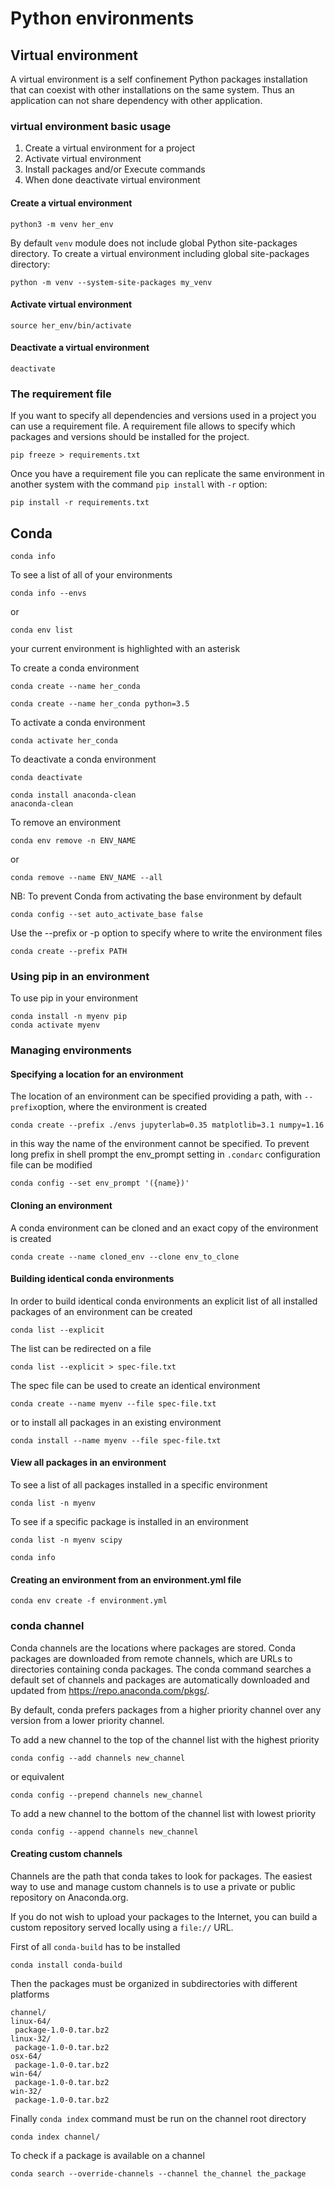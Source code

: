 # Python environments


## Virtual environment

A virtual environment is a self confinement Python packages installation that can coexist with other installations on the same system.
Thus an application can not share dependency with other application.

### virtual environment basic usage

1. Create a virtual environment for a project
1. Activate virtual environment
1. Install packages and/or Execute commands
1. When done deactivate virtual environment

#### Create a virtual environment

```shell
python3 -m venv her_env
```

By default `venv` module does not include global Python site-packages directory.
To create a virtual environment including global site-packages directory:

```shell
python -m venv --system-site-packages my_venv
```

#### Activate virtual environment

```shell
source her_env/bin/activate
```

#### Deactivate a virtual environment

```shell
deactivate
```

### The requirement file

If you want to specify all dependencies and versions used in a project you can use a requirement file.
A requirement file allows to specify which packages and versions should be installed for the project.

```shell
pip freeze > requirements.txt
```

Once you have a requirement file you can replicate the same environment in another system with the command `pip install` with `-r` option:
```shell
pip install -r requirements.txt
```

## Conda


```shell
conda info
```

To see a list of all of your environments
```shell
conda info --envs
```
or
```shell
conda env list
```
your current environment is highlighted with an asterisk

To create a conda environment
```shell
conda create --name her_conda
```

```shell
conda create --name her_conda python=3.5
```

To activate a conda environment
```shell
conda activate her_conda
```

To deactivate a conda environment
```shell
conda deactivate
```

```shell
conda install anaconda-clean
anaconda-clean
```

To remove an environment
```shell
conda env remove -n ENV_NAME
```
or
```shell
conda remove --name ENV_NAME --all
```

NB: To prevent Conda from activating the base environment by default

```shell
conda config --set auto_activate_base false
```

Use the --prefix or -p option to specify where to write the environment files
```shell
conda create --prefix PATH
```

### Using pip in an environment

To use pip in your environment
```shell
conda install -n myenv pip
conda activate myenv
```

### Managing environments

####  Specifying a location for an environment

The location of an environment can be specified providing a path, with `--prefix`option, where the environment is created

```shell
conda create --prefix ./envs jupyterlab=0.35 matplotlib=3.1 numpy=1.16
```

in this way the name of the environment cannot be specified. To prevent long prefix in shell prompt the env_prompt setting in `.condarc` configuration file can be modified

```shell
conda config --set env_prompt '({name})'
```

#### Cloning an environment

A conda environment can be cloned and an exact copy of the environment is created

```shell
conda create --name cloned_env --clone env_to_clone
```

#### Building identical conda environments

In order to build identical conda environments an explicit list of all installed packages of an environment can be created

```shell
conda list --explicit
```

The list can be redirected on a file

```shell
conda list --explicit > spec-file.txt
```

The spec file can be used to create an identical environment

```shell
conda create --name myenv --file spec-file.txt
```

or to install all packages in an existing environment

```shell
conda install --name myenv --file spec-file.txt
```

#### View all packages in an environment

To see a list of all packages installed in a specific environment

```shell
conda list -n myenv
```

To see if a specific package is installed in an environment

```shell
conda list -n myenv scipy
```

```shell
conda info
```

####  Creating an environment from an environment.yml file

```shell
conda env create -f environment.yml
```


### conda channel

Conda channels are the locations where packages are stored. Conda packages are downloaded from remote channels, which are URLs to directories containing conda packages. The conda command searches a default set of channels and packages are automatically downloaded and updated from https://repo.anaconda.com/pkgs/. 

By default, conda prefers packages from a higher priority channel over any version from a lower priority channel. 

To add a new channel to the top of the channel list with the highest priority

```shell
conda config --add channels new_channel
```

or equivalent

```shell
conda config --prepend channels new_channel
```

To add a new channel to the bottom of the channel list with lowest priority

```shell
conda config --append channels new_channel
```

#### Creating custom channels

Channels are the path that conda takes to look for packages. The easiest way to use and manage custom channels is to use a private or public repository on Anaconda.org. 

If you do not wish to upload your packages to the Internet, you can build a custom repository served  locally using a `file://` URL.

First of all `conda-build` has to be installed

```shell
conda install conda-build
```

Then the packages must be organized in subdirectories with different platforms

```
channel/
linux-64/
 package-1.0-0.tar.bz2
linux-32/
 package-1.0-0.tar.bz2
osx-64/
 package-1.0-0.tar.bz2
win-64/
 package-1.0-0.tar.bz2
win-32/
 package-1.0-0.tar.bz2
```

Finally `conda index` command must be run on the channel root directory

```shell
conda index channel/
```


To check if a package is available on a channel 

```shell
conda search --override-channels --channel the_channel the_package
```


